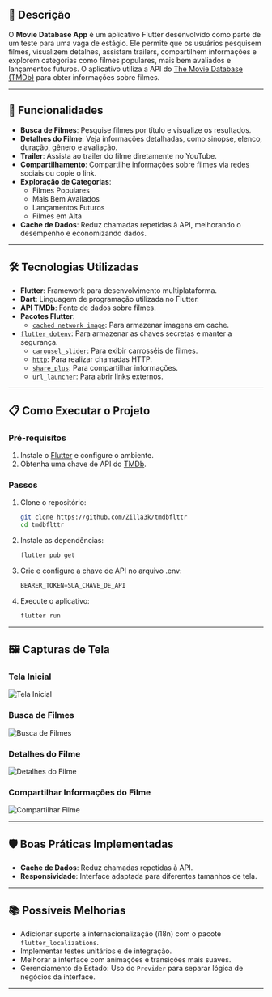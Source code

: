 ## 📖 **Descrição**

O **Movie Database App** é um aplicativo Flutter desenvolvido como parte de um teste para uma vaga de estágio. Ele permite que os usuários pesquisem filmes, visualizem detalhes, assistam trailers, compartilhem informações e explorem categorias como filmes populares, mais bem avaliados e lançamentos futuros. O aplicativo utiliza a API do [The Movie Database (TMDb)](https://www.themoviedb.org/) para obter informações sobre filmes.

---

## 🚀 **Funcionalidades**

- **Busca de Filmes**: Pesquise filmes por título e visualize os resultados.
- **Detalhes do Filme**: Veja informações detalhadas, como sinopse, elenco, duração, gênero e avaliação.
- **Trailer**: Assista ao trailer do filme diretamente no YouTube.
- **Compartilhamento**: Compartilhe informações sobre filmes via redes sociais ou copie o link.
- **Exploração de Categorias**:
  - Filmes Populares
  - Mais Bem Avaliados
  - Lançamentos Futuros
  - Filmes em Alta
- **Cache de Dados**: Reduz chamadas repetidas à API, melhorando o desempenho e economizando dados.

---

## 🛠️ **Tecnologias Utilizadas**

- **Flutter**: Framework para desenvolvimento multiplataforma.
- **Dart**: Linguagem de programação utilizada no Flutter.
- **API TMDb**: Fonte de dados sobre filmes.
- **Pacotes Flutter**:
  - [`cached_network_image`](https://pub.dev/packages/cached_network_image): Para armazenar imagens em cache.
- [`flutter_dotenv`](https://pub.dev/packages/flutter_dotenv): Para armazenar as chaves secretas e manter a segurança.
  - [`carousel_slider`](https://pub.dev/packages/carousel_slider): Para exibir carrosséis de filmes.
  - [`http`](https://pub.dev/packages/http): Para realizar chamadas HTTP.
  - [`share_plus`](https://pub.dev/packages/share_plus): Para compartilhar informações.
  - [`url_launcher`](https://pub.dev/packages/url_launcher): Para abrir links externos.

---

## 📋 **Como Executar o Projeto**

### **Pré-requisitos**

1. Instale o [Flutter](https://flutter.dev/docs/get-started/install) e configure o ambiente.
2. Obtenha uma chave de API do [TMDb](https://www.themoviedb.org/documentation/api).

### **Passos**

1. Clone o repositório:
   ```bash
   git clone https://github.com/Zilla3k/tmdbflttr
   cd tmdbflttr
   ```
2. Instale as dependências:
   ```bash
   flutter pub get
   ```
3. Crie e configure a chave de API no arquivo .env:
   ```dart
   BEARER_TOKEN=SUA_CHAVE_DE_API
   ```
4. Execute o aplicativo:
   ```bash
   flutter run
   ```

---

## 🖼️ **Capturas de Tela**

### **Tela Inicial**

![Tela Inicial](assets/screenshots/home.png)

### **Busca de Filmes**

![Busca de Filmes](assets/screenshots/search.png)

### **Detalhes do Filme**

![Detalhes do Filme](assets/screenshots/details.png)

### **Compartilhar Informações do Filme**

![Compartilhar Filme](assets/screenshots/sharing.png)

---

## 🛡️ **Boas Práticas Implementadas**

- **Cache de Dados**: Reduz chamadas repetidas à API.
- **Responsividade**: Interface adaptada para diferentes tamanhos de tela.

---

## 📚 **Possíveis Melhorias**

- Adicionar suporte a internacionalização (i18n) com o pacote `flutter_localizations`.
- Implementar testes unitários e de integração.
- Melhorar a interface com animações e transições mais suaves.
- Gerenciamento de Estado: Uso do `Provider` para separar lógica de negócios da interface.

---
